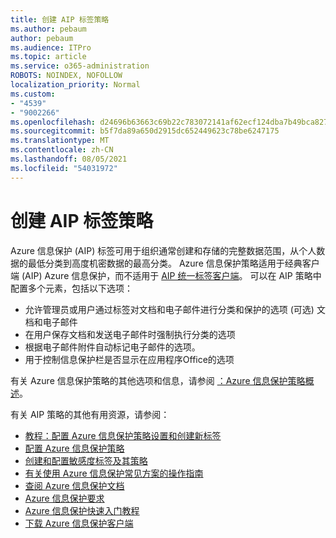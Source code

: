 ```yaml
---
title: 创建 AIP 标签策略
ms.author: pebaum
author: pebaum
ms.audience: ITPro
ms.topic: article
ms.service: o365-administration
ROBOTS: NOINDEX, NOFOLLOW
localization_priority: Normal
ms.custom:
- "4539"
- "9002266"
ms.openlocfilehash: d24696b63663c69b22c783072141af62ecf124dba7b49bca827381f39f88640e
ms.sourcegitcommit: b5f7da89a650d2915dc652449623c78be6247175
ms.translationtype: MT
ms.contentlocale: zh-CN
ms.lasthandoff: 08/05/2021
ms.locfileid: "54031972"
---
```

# <a name="creating-aip-label-policies"></a>创建 AIP 标签策略

Azure 信息保护 (AIP) 标签可用于组织通常创建和存储的完整数据范围，从个人数据的最低分类到高度机密数据的最高分类。 Azure 信息保护策略适用于经典客户端 (AIP) Azure 信息保护，而不适用于  [AIP 统一标签客户端](https://docs.microsoft.com/azure/information-protection/rms-client/unifiedlabelingclient-version-release-history)。 可以在 AIP 策略中配置多个元素，包括以下选项：

- 允许管理员或用户通过标签对文档和电子邮件进行分类和保护的选项 (可选) 文档和电子邮件
- 在用户保存文档和发送电子邮件时强制执行分类的选项
- 根据电子邮件附件自动标记电子邮件的选项。
- 用于控制信息保护栏是否显示在应用程序Office的选项

有关 Azure 信息保护策略的其他选项和信息，请参阅 [：Azure 信息保护策略概述](https://docs.microsoft.com/azure/information-protection/overview-policy)。  

有关 AIP 策略的其他有用资源，请参阅：

- [教程：配置 Azure 信息保护策略设置和创建新标签](https://docs.microsoft.com/azure/information-protection/infoprotect-quick-start-tutorial)  
- [配置 Azure 信息保护策略](https://docs.microsoft.com/azure/information-protection/configure-policy)  
- [创建和配置敏感度标签及其策略](https://docs.microsoft.com/microsoft-365/compliance/create-sensitivity-labels)  
- [有关使用 Azure 信息保护常见方案的操作指南](https://docs.microsoft.com/azure/information-protection/how-to-guides)  
- [查阅 Azure 信息保护文档](https://docs.microsoft.com/azure/information-protection/what-is-information-protection)  
- [Azure 信息保护要求](https://docs.microsoft.com/azure/information-protection/get-started/requirements)  
- [Azure 信息保护快速入门教程](https://docs.microsoft.com/azure/information-protection/get-started/infoprotect-quick-start-tutorial)  
- [下载 Azure 信息保护客户端](https://www.microsoft.com/download/details.aspx?id=53018)